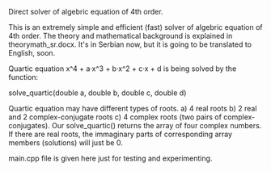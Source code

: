 Direct solver of algebric equation of 4th order.

This is an extremely simple and efficient (fast) solver of algebric equation of 4th order. The theory and mathematical background is explained in theorymath_sr.docx. It's in Serbian now, but it is going to be translated to English, soon.

Quartic equation x^4 + a·x^3 + b·x^2 + c·x + d is being solved by the function: 

solve_quartic(double a, double b, double c, double d)

Quartic equation may have different types of roots. a) 4 real roots b) 2 real and 2 complex-conjugate roots c) 4 complex roots (two pairs of complex-conjugates). Our solve_quartic() returns the array of four complex numbers. If there are real roots, the immaginary parts of corresponding array members (solutions) will just be 0.

main.cpp file is given here just for testing and experimenting.
